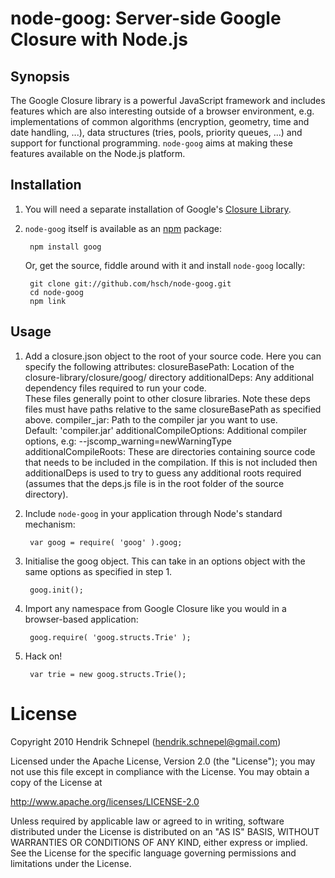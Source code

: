 node-goog: Server-side Google Closure with Node.js
==================================================

Synopsis
--------

The Google Closure library is a powerful JavaScript framework and includes features which are also interesting outside of a browser environment,
e.g. implementations of common algorithms (encryption, geometry, time and date handling, ...), data structures (tries, pools, priority queues, ...)
and support for functional programming. `node-goog` aims at making these features available on the Node.js platform.

Installation
------------

1. You will need a separate installation of Google's [Closure Library](http://code.google.com/closure/library/docs/gettingstarted.html).

2. `node-goog` itself is available as an [npm](http://npmjs.org/) package:
    
        npm install goog

    Or, get the source, fiddle around with it and install `node-goog` locally:

        git clone git://github.com/hsch/node-goog.git
        cd node-goog
        npm link

Usage
-----

1. Add a closure.json object to the root of your source code.  Here you can 
  specify the following attributes:
    closureBasePath: Location of the closure-library/closure/goog/ directory 
    additionalDeps: Any additional dependency files required to run your code.  
        These files generally point to other closure libraries.  Note these deps 
        files must have paths relative to the same closureBasePath as specified 
        above.
    compiler_jar: Path to the compiler jar you want to use.  
      Default: 'compiler.jar'
    additionalCompileOptions: Additional compiler options, 
      e.g: --jscomp_warning=newWarningType
    additionalCompileRoots: These are directories containing source code that 
      needs to be included in the compilation.  If this is not included then 
      additionalDeps is used to try to guess any additional roots required 
      (assumes that the deps.js file is in the root folder of the 
      source directory).
2. Include `node-goog` in your application through Node's standard mechanism:
    
        var goog = require( 'goog' ).goog;

3. Initialise the goog object.  This can take in an options object with the same
  options as specified in step 1.
  
        goog.init();
        
4. Import any namespace from Google Closure like you would in a browser-based 
  application:
    
        goog.require( 'goog.structs.Trie' );
    
5. Hack on!
    
        var trie = new goog.structs.Trie();    
    
License
=======

Copyright 2010 Hendrik Schnepel (hendrik.schnepel@gmail.com)

Licensed under the Apache License, Version 2.0 (the "License");
you may not use this file except in compliance with the License.
You may obtain a copy of the License at
    
http://www.apache.org/licenses/LICENSE-2.0

Unless required by applicable law or agreed to in writing, software
distributed under the License is distributed on an "AS IS" BASIS,
WITHOUT WARRANTIES OR CONDITIONS OF ANY KIND, either express or implied.
See the License for the specific language governing permissions and
limitations under the License.
